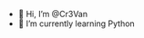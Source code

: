 - 👋 Hi, I’m @Cr3Van
- 🌱 I’m currently learning Python

<!---
Cr3Van/Cr3Van is a ✨ special ✨ repository because its `README.md` (this file) appears on your GitHub profile.
You can click the Preview link to take a look at your changes.
--->
